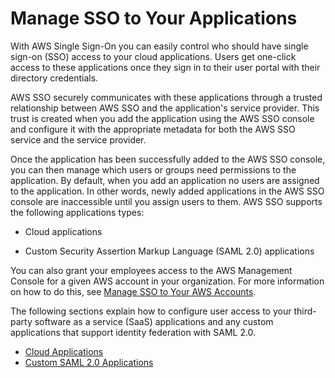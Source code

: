 # Manage SSO to Your Applications<a name="manage-your-applications"></a>

With AWS Single Sign\-On you can easily control who should have single sign\-on \(SSO\) access to your cloud applications\. Users get one\-click access to these applications once they sign in to their user portal with their directory credentials\.

AWS SSO securely communicates with these applications through a trusted relationship between AWS SSO and the application's service provider\. This trust is created when you add the application using the AWS SSO console and configure it with the appropriate metadata for both the AWS SSO service and the service provider\. 

Once the application has been successfully added to the AWS SSO console, you can then manage which users or groups need permissions to the application\. By default, when you add an application no users are assigned to the application\. In other words, newly added applications in the AWS SSO console are inaccessible until you assign users to them\. AWS SSO supports the following applications types:

+ Cloud applications

+ Custom Security Assertion Markup Language \(SAML 2\.0\) applications

You can also grant your employees access to the AWS Management Console for a given AWS account in your organization\. For more information on how to do this, see [Manage SSO to Your AWS Accounts](manage-your-accounts.md)\.

The following sections explain how to configure user access to your third\-party software as a service \(SaaS\) applications and any custom applications that support identity federation with SAML 2\.0\. 


+ [Cloud Applications](saasapps.md)
+ [Custom SAML 2\.0 Applications](samlapps.md)
